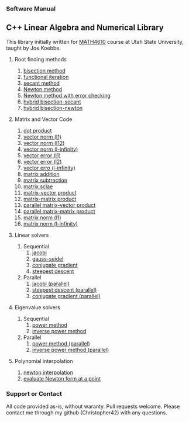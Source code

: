 ### Software Manual
## C++ Linear Algebra and Numerical Library

This library initially written for [MATH4610](https://jvkoebbe.github.io/math4610/main) course at Utah State University, taught by Joe Koebbe.

1. Root finding methods
    1. [bisection method](https://christopher42.github.io/computational-mathematics/rootFinding/bisection)
    2. [functional iteration](https://christopher42.github.io/computational-mathematics/rootFinding/functional_iteration)
    3. [secant method](https://christopher42.github.io/computational-mathematics/rootFinding/secant)
    4. [Newton method](https://christopher42.github.io/computational-mathematics/rootFinding/fastNewton)
    5. [Newton method with error checking](https://christopher42.github.io/computational-mathematics/rootFinding/safeNewton)
    6. [hybrid bisection-secant](https://christopher42.github.io/computational-mathematics/rootFinding/bisection_secant)
    7. [hybrid bisection-newton](https://christopher42.github.io/computational-mathematics/rootFinding/bisection_newton)
2. Matrix and Vector Code
    1. [dot product](https://christopher42.github.io/computational-mathematics/linearAlgebra/dotProduct)
    2. [vector norm (l1)](https://christopher42.github.io/computational-mathematics/linearAlgebra/vectorNormL1)
    3. [vector norm (l12)](https://christopher42.github.io/computational-mathematics/linearAlgebra/vectorNormL2)
    4. [vector norm (l-infinity)](https://christopher42.github.io/computational-mathematics/linearAlgebra/vectorNormLInf)
    5. [vector error (l1)](https://christopher42.github.io/computational-mathematics/linearAlgebra/vectorErrorL1)
    6. [vector error (l2)](https://christopher42.github.io/computational-mathematics/linearAlgebra/vectorErrorL2)
    7. [vector erro (l-infinity)](https://christopher42.github.io/computational-mathematics/linearAlgebra/vectorErrorLInf)
    8. [matrix addition](https://christopher42.github.io/computational-mathematics/linearAlgebra/matrixAdd)
    9. [matrix subtraction](https://christopher42.github.io/computational-mathematics/linearAlgebra/matrixSub)
    10. [matrix sclae](https://christopher42.github.io/computational-mathematics/linearAlgebra/matrixScale)
    11. [matrix-vector product](https://christopher42.github.io/computational-mathematics/linearAlgebra/matrixVectorProduct)
    12. [matrix-matrix product](https://christopher42.github.io/computational-mathematics/linearAlgebra/matrixMatrixProduct)
    13. [parallel matrix-vector product](https://christopher42.github.io/computational-mathematics/linearAlgebra/parallelMatrixVectorProduct)
    14. [parallel matrix-matrix product](https://christopher42.github.io/computational-mathematics/linearAlgebra/parallelMatrixMatrixProduct)
    15. [matrix norm (l1)](https://christopher42.github.io/computational-mathematics/linearAlgebra/matrixNormL1)
    16. [matrix norm (l-infinity)](https://christopher42.github.io/computational-mathematics/linearAlgebra/matrixNormLInf)
3. Linear solvers
    1. Sequential
        1. [jacobi](https://christopher42.github.io/computational-mathematics/iterativeSolvers/jacobi)
        2. [gauss-seidel](https://christopher42.github.io/computational-mathematics/iterativeSolvers/gaussSeidel)
        3. [conjugate gradient](https://christopher42.github.io/computational-mathematics/iterativeSolvers/conjugateGradient)
        4. [steepest descent](https://christopher42.github.io/computational-mathematics/iterativeSolvers/steepestDescent)
    2. Parallel
        1. [jacobi (parallel)](https://christopher42.github.io/computational-mathematics/iterativeSolvers/parallelJacobi)
        2. [steepest descent (parallel)](https://christopher42.github.io/computational-mathematics/iterativeSolvers/parallelSteepestDescent)
        3. [conjugate gradient (parallel)](https://christopher42.github.io/computational-mathematics/iterativeSolvers/parallelCinjugateGradient)

4. Eigenvalue solvers
    1. Sequential
        1. [power method](https://christopher42.github.io/computational-mathematics/iterativeSolvers/powerMethod)
        2. [inverse power method](https://christopher42.github.io/computational-mathematics/iterativeSolvers/inversePowerMethod)
    2. Parallel
        1. [power method (parallel)](https://christopher42.github.io/computational-mathematics/iterativeSolvers/parallelPowerMethod)
        2. [inverse power method (parallel)](https://christopher42.github.io/computational-mathematics/iterativeSolvers/parallelInversePowerMethod)

5. Polynomial interpolation
    1. [newton interpolation](https://christopher42.github.io/computational-mathematics/interpolation/newtonInterpolation)
    2. [evaluate Newton form at a point](https://christopher42.github.io/computational-mathematics/interpolation/evaluateNewtonForm)


### Support or Contact

All code provided as-is, without waranty. Pull requests welcome. Please contact me through my github (Christopher42) with any questions.
